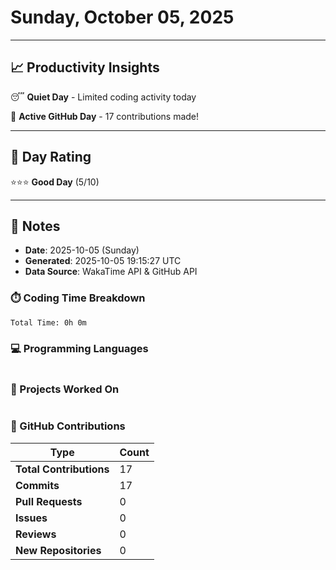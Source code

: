 # Sunday, October 05, 2025

---

## 📈 Productivity Insights

😴 **Quiet Day** - Limited coding activity today

🚀 **Active GitHub Day** - 17 contributions made!

---

## 🎯 Day Rating

⭐⭐⭐ **Good Day** (5/10)

---

## 📝 Notes

- **Date**: 2025-10-05 (Sunday)
- **Generated**: 2025-10-05 19:15:27 UTC
- **Data Source**: WakaTime API & GitHub API


### ⏱️ Coding Time Breakdown

```
Total Time: 0h 0m
```

### 💻 Programming Languages

```
```

### 📂 Projects Worked On

```
```


### 🐙 GitHub Contributions

| Type | Count |
|------|-------|
| **Total Contributions** | 17 |
| **Commits** | 17 |
| **Pull Requests** | 0 |
| **Issues** | 0 |
| **Reviews** | 0 |
| **New Repositories** | 0 |


